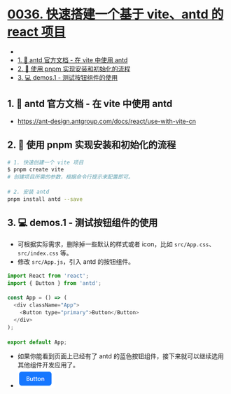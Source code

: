 # [0036. 快速搭建一个基于 vite、antd 的 react 项目](https://github.com/Tdahuyou/TNotes.react/tree/main/0036.%20%E5%BF%AB%E9%80%9F%E6%90%AD%E5%BB%BA%E4%B8%80%E4%B8%AA%E5%9F%BA%E4%BA%8E%20vite%E3%80%81antd%20%E7%9A%84%20react%20%E9%A1%B9%E7%9B%AE)

<!-- region:toc -->


- 
- [1. 🔗 antd 官方文档 - 在 vite 中使用 antd](#1--antd-官方文档---在-vite-中使用-antd)
- [2. 📒 使用 pnpm 实现安装和初始化的流程](#2--使用-pnpm-实现安装和初始化的流程)
- [3. 💻 demos.1 - 测试按钮组件的使用](#3--demos1---测试按钮组件的使用)
<!-- endregion:toc -->

## 1. 🔗 antd 官方文档 - 在 vite 中使用 antd

- https://ant-design.antgroup.com/docs/react/use-with-vite-cn

## 2. 📒 使用 pnpm 实现安装和初始化的流程

```bash
# 1. 快速创建一个 vite 项目
$ pnpm create vite
# 创建项目所需的参数，根据命令行提示来配置即可。

# 2. 安装 antd
pnpm install antd --save
```

## 3. 💻 demos.1 - 测试按钮组件的使用

- 可根据实际需求，删除掉一些默认的样式或者 icon，比如 `src/App.css`、`src/index.css` 等。
- 修改 `src/App.js`，引入 antd 的按钮组件。

```js
import React from 'react';
import { Button } from 'antd';

const App = () => (
  <div className="App">
    <Button type="primary">Button</Button>
  </div>
);

export default App;
```

- 如果你能看到页面上已经有了 antd 的蓝色按钮组件，接下来就可以继续选用其他组件开发应用了。
- ![](assets/2024-12-02-15-34-25.png)
